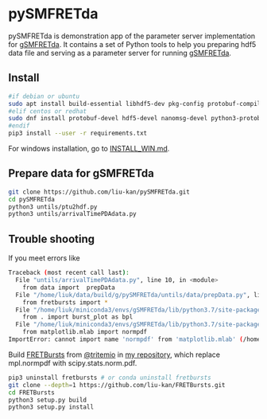 # pySMFRETda
pySMFRETda is demonstration app of the parameter server implementation for [gSMFRETda](https://github.com/liu-kan/gSMFRETda).
It contains a set of Python tools to help you preparing hdf5 data file and serving as a parameter server for running [gSMFRETda](https://github.com/liu-kan/gSMFRETda).

## Install
```bash
#if debian or ubuntu
sudo apt install build-essential libhdf5-dev pkg-config protobuf-compiler libprotobuf-dev libnanomsg-dev
#elif centos or redhat
sudo dnf install protobuf-devel hdf5-devel nanomsg-devel python3-protobuf python3-devel 
#endif
pip3 install --user -r requirements.txt
```
For windows installation, go to [INSTALL_WIN.md](INSTALL_WIN.md).

##  Prepare data for gSMFRETda

```bash
git clone https://github.com/liu-kan/pySMFRETda.git
cd pySMFRETda
python3 untils/ptu2hdf.py
python3 untils/arrivalTimePDAdata.py
```

## Trouble shooting
If you meet errors like
```bash
Traceback (most recent call last):
  File "untils/arrivalTimePDAdata.py", line 10, in <module>
    from data import  prepData
  File "/home/liuk/data/build/g/pySMFRETda/untils/data/prepData.py", line 17, in <module>
    from fretbursts import *
  File "/home/liuk/miniconda3/envs/gSMFRETda/lib/python3.7/site-packages/fretbursts/__init__.py", line 144, in <module>
    from . import burst_plot as bpl
  File "/home/liuk/miniconda3/envs/gSMFRETda/lib/python3.7/site-packages/fretbursts/burst_plot.py", line 43, in <module>
    from matplotlib.mlab import normpdf
ImportError: cannot import name 'normpdf' from 'matplotlib.mlab' (/home/liuk/miniconda3/envs/gSMFRETda/lib/python3.7/site-packages/matplotlib/mlab.py)
```
Build [FRETBursts](https://github.com/OpenSMFS/FRETBursts) from [@tritemio](https://github.com/tritemio) in [my repository](https://github.com/liu-kan/FRETBursts), which replace mpl.normpdf with scipy.stats.norm.pdf.
```bash
pip3 uninstall fretbursts # or conda uninstall fretbursts
git clone --depth=1 https://github.com/liu-kan/FRETBursts.git
cd FRETBursts
python3 setup.py build
python3 setup.py install
```
